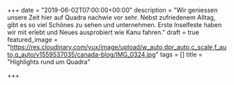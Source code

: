 +++
date = "2019-06-02T07:00:00+00:00"
description = "Wir geniessen unsere Zeit hier auf Quadra nachwie vor sehr. Nebst zufriedenem Alltag, gibt es so viel Schönes zu sehen und unternehmen. Erste Inselfeste haben wir mit erlebt und Neues ausprobiert wie Kanu fahren."
draft = true
featured_image = "https://res.cloudinary.com/yux/image/upload/w_auto,dpr_auto,c_scale,f_auto,q_auto/v1559537035/canada-blog/IMG_0324.jpg"
tags = []
title = "Highlights rund um Quadra"

+++
